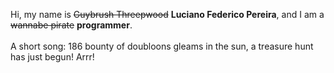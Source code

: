 Hi, my name is ~~Guybrush Threepwood~~ **Luciano Federico Pereira**, and I am a ~~wannabe pirate~~ **programmer**.<br><br>A short song: 186 bounty of doubloons gleams in the sun, a treasure hunt has just begun! Arrr!
